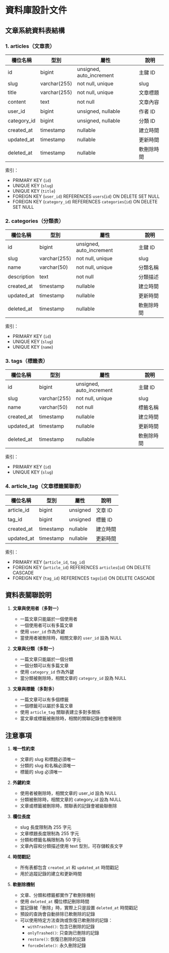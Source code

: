 # 資料庫設計文件

## 文章系統資料表結構

### 1. articles（文章表）
| 欄位名稱    | 型別          | 屬性                      | 說明         |
|------------|--------------|--------------------------|-------------|
| id         | bigint      | unsigned, auto_increment | 主鍵 ID      |
| slug       | varchar(255)| not null, unique        | slug        |
| title      | varchar(255)| not null, unique        | 文章標題      |
| content    | text        | not null                | 文章內容      |
| user_id    | bigint      | unsigned, nullable      | 作者 ID      |
| category_id| bigint      | unsigned, nullable      | 分類 ID      |
| created_at | timestamp   | nullable                | 建立時間      |
| updated_at | timestamp   | nullable                | 更新時間      |
| deleted_at | timestamp   | nullable                | 軟刪除時間    |

索引：
- PRIMARY KEY (`id`)
- UNIQUE KEY (`slug`)
- UNIQUE KEY (`title`)
- FOREIGN KEY (`user_id`) REFERENCES `users`(`id`) ON DELETE SET NULL
- FOREIGN KEY (`category_id`) REFERENCES `categories`(`id`) ON DELETE SET NULL

### 2. categories（分類表）
| 欄位名稱    | 型別          | 屬性                      | 說明         |
|------------|--------------|--------------------------|-------------|
| id         | bigint      | unsigned, auto_increment | 主鍵 ID      |
| slug       | varchar(255)| not null, unique        | slug        |
| name       | varchar(50) | not null, unique        | 分類名稱      |
| description| text        | not null                | 分類描述      |
| created_at | timestamp   | nullable                | 建立時間      |
| updated_at | timestamp   | nullable                | 更新時間      |
| deleted_at | timestamp   | nullable                | 軟刪除時間    |

索引：
- PRIMARY KEY (`id`)
- UNIQUE KEY (`slug`)
- UNIQUE KEY (`name`)

### 3. tags（標籤表）
| 欄位名稱    | 型別          | 屬性                      | 說明         |
|------------|--------------|--------------------------|-------------|
| id         | bigint      | unsigned, auto_increment | 主鍵 ID      |
| slug       | varchar(255)| not null, unique        | slug        |
| name       | varchar(50) | not null                | 標籤名稱      |
| created_at | timestamp   | nullable                | 建立時間      |
| updated_at | timestamp   | nullable                | 更新時間      |
| deleted_at | timestamp   | nullable                | 軟刪除時間    |

索引：
- PRIMARY KEY (`id`)
- UNIQUE KEY (`slug`)

### 4. article_tag（文章標籤關聯表）
| 欄位名稱    | 型別          | 屬性                      | 說明         |
|------------|--------------|--------------------------|-------------|
| article_id | bigint      | unsigned                | 文章 ID      |
| tag_id     | bigint      | unsigned                | 標籤 ID      |
| created_at | timestamp   | nullable                | 建立時間      |
| updated_at | timestamp   | nullable                | 更新時間      |

索引：
- PRIMARY KEY (`article_id`, `tag_id`)
- FOREIGN KEY (`article_id`) REFERENCES `articles`(`id`) ON DELETE CASCADE
- FOREIGN KEY (`tag_id`) REFERENCES `tags`(`id`) ON DELETE CASCADE

## 資料表關聯說明

1. **文章與使用者（多對一）**
   - 一篇文章只能屬於一個使用者
   - 一個使用者可以有多篇文章
   - 使用 `user_id` 作為外鍵
   - 當使用者被刪除時，相關文章的 `user_id` 設為 NULL

2. **文章與分類（多對一）**
   - 一篇文章只能屬於一個分類
   - 一個分類可以有多篇文章
   - 使用 `category_id` 作為外鍵
   - 當分類被刪除時，相關文章的 `category_id` 設為 NULL

3. **文章與標籤（多對多）**
   - 一篇文章可以有多個標籤
   - 一個標籤可以屬於多篇文章
   - 使用 `article_tag` 關聯表建立多對多關係
   - 當文章或標籤被刪除時，相關的關聯記錄也會被刪除

## 注意事項

1. **唯一性約束**
   - 文章的 slug 和標題必須唯一
   - 分類的 slug 和名稱必須唯一
   - 標籤的 slug 必須唯一

2. **外鍵約束**
   - 使用者被刪除時，相關文章的 user_id 設為 NULL
   - 分類被刪除時，相關文章的 category_id 設為 NULL
   - 文章或標籤被刪除時，關聯表的記錄會被級聯刪除

3. **欄位長度**
   - slug 長度限制為 255 字元
   - 文章標題長度限制為 255 字元
   - 分類和標籤名稱限制為 50 字元
   - 文章內容和分類描述使用 text 型別，可存儲較長文字

4. **時間戳記**
   - 所有表都包含 `created_at` 和 `updated_at` 時間戳記
   - 用於追蹤記錄的建立和更新時間

5. **軟刪除機制**
   - 文章、分類和標籤都實作了軟刪除機制
   - 使用 `deleted_at` 欄位標記刪除時間
   - 當記錄被「刪除」時，實際上只是設置 `deleted_at` 時間戳記
   - 預設的查詢會自動排除已軟刪除的記錄
   - 可以使用特定方法查詢或恢復已軟刪除的記錄：
     - `withTrashed()`: 包含已刪除的記錄
     - `onlyTrashed()`: 只查詢已刪除的記錄
     - `restore()`: 恢復已刪除的記錄
     - `forceDelete()`: 永久刪除記錄 